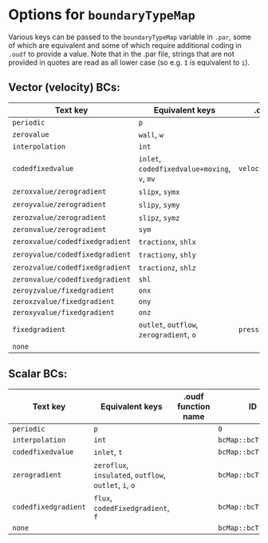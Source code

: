 # Options for `boundaryTypeMap`

Various keys can be passed to the `boundaryTypeMap` variable in `.par`, some of which are equivalent and some of which require additional coding in `.oudf` to provide a value. Note that in the .par file, strings that are not provided in quotes are read as all lower case (so e.g. `I` is equivalent to `i`).

## Vector (velocity) BCs:
| Text key | Equivalent keys | .oudf function name | ID |
| --- | --- | --- | --- |
| `periodic` | `p` |  | `0` |
| `zerovalue` | `wall`, `w` |  | `bcMap::bcTypeW` |
| `interpolation` | `int` |  | `bcMap::bcTypeINT` |
| `codedfixedvalue` | `inlet`, `codedfixedvalue+moving`, `v`, `mv` | `velocityDirichletConditions` | `bcMap::bcTypeV` |
| `zeroxvalue/zerogradient` | `slipx`, `symx` |  | `bcMap::bcTypeSYMX` |
| `zeroyvalue/zerogradient` | `slipy`, `symy` |  | `bcMap::bcTypeSYMY` |
| `zerozvalue/zerogradient` | `slipz`, `symz` |  | `bcMap::bcTypeSYMZ` |
| `zeronvalue/zerogradient` | `sym` |  | `bcMap::bcTypeSYM` |
| `zeroxvalue/codedfixedgradient` | `tractionx`, `shlx` |  | `bcMap::bcTypeSHLX` |
| `zeroyvalue/codedfixedgradient` | `tractiony`, `shly` |  | `bcMap::bcTypeSHLY` |
| `zerozvalue/codedfixedgradient` | `tractionz`, `shlz` |  | `bcMap::bcTypeSHLZ` |
| `zeronvalue/codedfixedgradient` | `shl` |  | `bcMap::bcTypeSHL` |
| `zeroyzvalue/fixedgradient` | `onx` |  | `bcMap::bcTypeONX` |
| `zeroxzvalue/fixedgradient` | `ony` |  | `bcMap::bcTypeONY` |
| `zeroxyvalue/fixedgradient` | `onz` |  | `bcMap::bcTypeONZ` |
| `fixedgradient` | `outlet`, `outflow`, `zerogradient`, `o` | `pressureDirichletConditions` | `bcMap::bcTypeO` |
| `none` |  |  | `bcMap::bcTypeNone` |


## Scalar BCs:

| Text key | Equivalent keys | .oudf function name | ID |
| --- | --- | --- | --- |
| `periodic` | `p` |  | `0` |
| `interpolation` | `int` |  | `bcMap::bcTypeINTS` |
| `codedfixedvalue` | `inlet`, `t` |  | `bcMap::bcTypeS` |
| `zerogradient` | `zeroflux`, `insulated`, `outflow`, `outlet`, `i`, `o` |  | `bcMap::bcTypeF0` |
| `codedfixedgradient` | `flux`, `codedFixedgradient`, `f` |  | `bcMap::bcTypeF` |
| `none` |  |  | `bcMap::bcTypeNone` |

